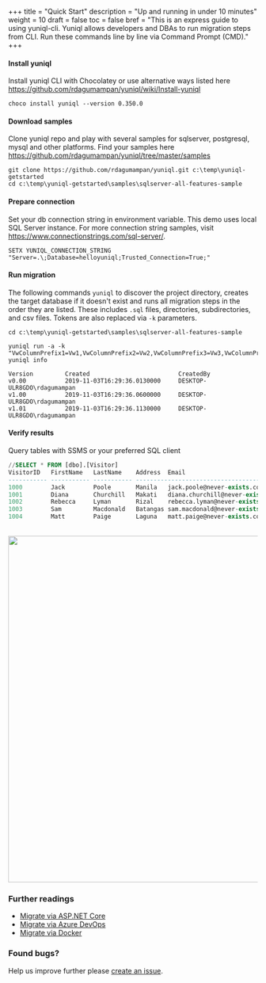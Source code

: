 +++
title = "Quick Start"
description = "Up and running in under 10 minutes"
weight = 10
draft = false
toc = false
bref = "This is an express guide to using yuniql-cli. Yuniql allows developers and DBAs to run migration steps from CLI. Run these commands line by line via Command Prompt (CMD)."
+++

#### Install yuniql
Install yuniql CLI with Chocolatey or use alternative ways listed here https://github.com/rdagumampan/yuniql/wiki/Install-yuniql

```console
choco install yuniql --version 0.350.0
```

#### Download samples
Clone yuniql repo and play with several samples for sqlserver, postgresql, mysql and other platforms. Find your samples here https://github.com/rdagumampan/yuniql/tree/master/samples
```console
git clone https://github.com/rdagumampan/yuniql.git c:\temp\yuniql-getstarted
cd c:\temp\yuniql-getstarted\samples\sqlserver-all-features-sample
```

#### Prepare connection
Set your db connection string in environment variable. This demo uses local SQL Server instance. For more connection string samples, visit https://www.connectionstrings.com/sql-server/.

```console
SETX YUNIQL_CONNECTION_STRING "Server=.\;Database=helloyuniql;Trusted_Connection=True;"
```

#### Run migration<br>
The following commands `yuniql` to discover the project directory, creates the target database if it doesn't exist and runs all migration steps in the order they are listed. These includes `.sql` files, directories, subdirectories, and csv files. Tokens are also replaced via `-k` parameters.
```console
cd c:\temp\yuniql-getstarted\samples\sqlserver-all-features-sample

yuniql run -a -k "VwColumnPrefix1=Vw1,VwColumnPrefix2=Vw2,VwColumnPrefix3=Vw3,VwColumnPrefix4=Vw4"
yuniql info

Version         Created                         CreatedBy
v0.00           2019-11-03T16:29:36.0130000     DESKTOP-ULR8GDO\rdagumampan
v1.00           2019-11-03T16:29:36.0600000     DESKTOP-ULR8GDO\rdagumampan
v1.01           2019-11-03T16:29:36.1130000     DESKTOP-ULR8GDO\rdagumampan
```

#### Verify results<br>
Query tables with SSMS or your preferred SQL client
```sql
//SELECT * FROM [dbo].[Visitor]
VisitorID   FirstName   LastName    Address  Email
----------- ----------- ----------- ------------------------------------------
1000        Jack        Poole       Manila   jack.poole@never-exists.com
1001        Diana       Churchill   Makati   diana.churchill@never-exists.com
1002        Rebecca     Lyman       Rizal    rebecca.lyman@never-exists.com
1003        Sam         Macdonald   Batangas sam.macdonald@never-exists.com
1004        Matt        Paige       Laguna   matt.paige@never-exists.com
```

<br>
<img align="center" src="https://github.com/rdagumampan/yuniql/raw/master/assets/visitordb-screensot-ssms.png" width="700">

### Further readings

* [Migrate via ASP.NET Core](https://github.com/rdagumampan/yuniql/wiki/How-to-run-migration-from-ASP.NET-Core)
* [Migrate via Azure DevOps](https://github.com/rdagumampan/yuniql/wiki/How-to-run-migration-from-Azure-Devops)
* [Migrate via Docker](https://github.com/rdagumampan/yuniql/wiki/How-to-run-migration-from-docker-container)

### Found bugs?
Help us improve further please [create an issue](https://github.com/rdagumampan/yuniql/issues/new).
